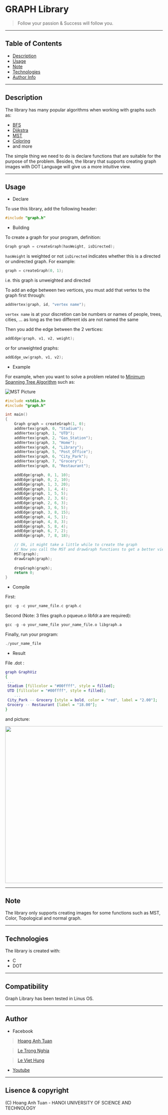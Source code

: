 # GRAPH Library

> Follow your passion & Success will follow you.
---

## Table of Contents

- [Description](#description)
- [Usage](#usage)
- [Note](#note)
- [Technologies](#technologies)
- [Author Info](#author-info)

---

## Description

The library has many popular algorithms when working with graphs such as:

- [BFS](https://en.wikipedia.org/wiki/Breadth-first_search)
- [Dijkstra](https://en.wikipedia.org/wiki/Dijkstra%27s_algorithm)
- [MST](https://en.wikipedia.org/wiki/Minimum_spanning_tree)
- [Coloring](https://en.wikipedia.org/wiki/Graph_coloring)
- and more

The simple thing we need to do is declare functions that are suitable for the purpose of the problem. Besides, the library that supports creating graph images with DOT Language will give us a more intuitive view.

---

## Usage

- Declare

To use this library, add the following header:

```C
#include "graph.h"
```

- Building

To create a graph for your program, definition:

```C
Graph graph = createGraph(hasWeight, isDirected);
```

`hasWeight` is weighted or not
`isDirected` indicates whether this is a directed or undirected graph.
For example:

```C
graph = createGraph(0, 1);
```

i.e. this graph is unweighted and directed

To add an edge between two vertices, you must add that vertex to the graph first through:

```C
addVertex(graph, id, "vertex name");   
```

`vertex name` is at your discretion can be numbers or names of people, trees, cities, ... as long as the two different ids are not named the same

Then you add the edge between the 2 vertices:

```C
addEdge(graph, v1, v2, weight);
```

or for unweighted graphs:

```C
addEdge_uw(graph, v1, v2);
```

- Example

For example, when you want to solve a problem related to [Minimum Spanning Tree Algorithm](https://en.wikipedia.org/wiki/Minimum_spanning_tree) such as:

![MST Picture](https://d2vlcm61l7u1fs.cloudfront.net/media%2F940%2F94099b15-c56f-4e47-be98-33840ef79a4e%2FphpWVn1g3.png)

```C
#include <stdio.h>
#include "graph.h"

int main()
{
    Graph graph = createGraph(1, 0);
    addVertex(graph, 0, "Stadium");
    addVertex(graph, 1, "UTD");
    addVertex(graph, 2, "Gas_Station");
    addVertex(graph, 3, "Home");
    addVertex(graph, 4, "Library");
    addVertex(graph, 5, "Post_Office");
    addVertex(graph, 6, "City_Park");
    addVertex(graph, 7, "Grocery");
    addVertex(graph, 8, "Restaurant");

    addEdge(graph, 0, 1, 10);
    addEdge(graph, 0, 2, 10);
    addEdge(graph, 1, 3, 20);
    addEdge(graph, 1, 4, 4);
    addEdge(graph, 1, 5, 5);
    addEdge(graph, 2, 3, 6);
    addEdge(graph, 2, 6, 3);
    addEdge(graph, 3, 6, 5);
    addEdge(graph, 3, 8, 15);
    addEdge(graph, 4, 5, 1);
    addEdge(graph, 4, 8, 3);
    addEdge(graph, 5, 8, 4);
    addEdge(graph, 6, 7, 2);
    addEdge(graph, 7, 8, 18);

    // Ok, it might take a little while to create the graph
    // Now you call the MST and drawGraph functions to get a better view
    MST(graph);
    drawGraph(graph);
    
    dropGraph(graph);
    return 0;
}
```

- Compile

First:

```C
gcc -g -c your_name_file.c graph.c

```

Second (Note: 3 files graph.o pqueue.o libfdr.a are required):

```C
gcc -g -o your_name_file your_name_file.o libgraph.a

```

Finally, run your program:

```C
./your_name_file
```

- Result

File .dot :

```DOT
graph GraphViz
{
 ...
 Stadium [fillcolor = "#00ffff", style = filled];
 UTD [fillcolor = "#00ffff", style = filled];
    ...
 City_Park -- Grocery [style = bold, color = "red", label = "2.00"];
 Grocery -- Restaurant [label = "18.00"];
}
```

and picture:

<img src = "https://github.com/Z-techIT/Graph-Library/blob/master/GraphViz000.pdfg" width = "700" height = "500"/>

---

## Note

The library only supports creating images for some functions such as MST, Color, Topological and normal graph.

---

## Technologies

The library is created with:

- C
- DOT

---

## Compatibility

Graph Library has been tested in Linus OS.

---

## Author

- Facebook

>[Hoang Anh Tuan](https://www.facebook.com/profile.php?id=100024788042491)

> [Le Trong Nghia](https://www.facebook.com/Wer.bin.ich.229)

>[Le Viet Hung](https://www.facebook.com/viethung2209)

- [Youtube](https://www.youtube.com/channel/UCJK1BtLEo5dA5OuhqiZRgKA)

---

## Lisence & copyright

(C) Hoang Anh Tuan - HANOI UNIVERSITY OF SCIENCE AND TECHNOLOGY
